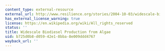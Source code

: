 ```yaml
---
content_type: external-resource
external_url: http://www.resilience.org/stories/2004-10-03/widescale-biodiesel-production-algae/
has_external_license_warning: true
license: https://en.wikipedia.org/wiki/All_rights_reserved
status: ''
title: Widescale Biodiesel Production from Algae
uid: b725d0b8-d059-42e1-8bba-8e009ddd4767
wayback_url: ''
---
```

